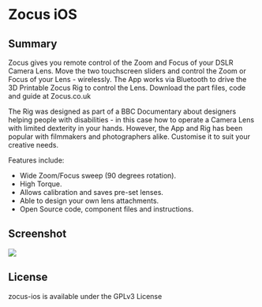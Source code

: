 # Zocus iOS

## Summary

Zocus gives you remote control of the Zoom and Focus of your DSLR Camera Lens. Move the two touchscreen sliders and control the Zoom or Focus of your Lens - wirelessly. The App works via Bluetooth to drive the 3D Printable Zocus Rig to control the Lens. Download the part files, code and guide at Zocus.co.uk

The Rig was designed as part of a BBC Documentary about designers helping people with disabilities - in this case how to operate a Camera Lens with limited dexterity in your hands. However, the App and Rig has been popular with filmmakers and photographers alike. Customise it to suit your creative needs.

Features include:
- Wide Zoom/Focus sweep (90 degrees rotation).
- High Torque.
- Allows calibration and saves pre-set lenses.
- Able to design your own lens attachments.
- Open Source code, component files and instructions.

## Screenshot

![](https://github.com/zocusapp/zocus-ios/blob/master/Screenshot.png?raw=true)

## License

zocus-ios is available under the GPLv3 License